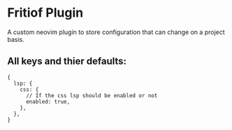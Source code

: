# Fritiof Plugin

A custom neovim plugin to store configuration that can change on a project basis.

## All keys and thier defaults:

```json5
{
  lsp: {
    css: {
      // If the css lsp should be enabled or not
      enabled: true,
    },
  },
}
```
